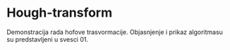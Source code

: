 # Hough-transform
Demonstracija rada hofove trasvormacije. Objasnjenje i prikaz algoritmasu su predstavljeni u svesci 01.
